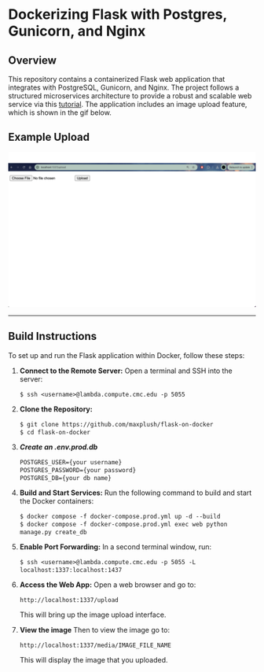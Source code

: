 # Dockerizing Flask with Postgres, Gunicorn, and Nginx

## Overview
This repository contains a containerized Flask web application that integrates with PostgreSQL, Gunicorn, and Nginx.
The project follows a structured microservices architecture to provide a robust and scalable web service via this [tutorial](https://testdriven.io/blog/dockerizing-flask-with-postgres-gunicorn-and-nginx/).
The application includes an image upload feature, which is shown in the gif below.

## Example Upload
![Uploading Image](example.gif)


---

## Build Instructions
To set up and run the Flask application within Docker, follow these steps:

1. **Connect to the Remote Server:**
   Open a terminal and SSH into the server:
   ```
   $ ssh <username>@lambda.compute.cmc.edu -p 5055
   ```

2. **Clone the Repository:**
   ```
   $ git clone https://github.com/maxplush/flask-on-docker
   $ cd flask-on-docker
   ```

3. ***Create an .env.prod.db***

    ```
    POSTGRES_USER={your username}
    POSTGRES_PASSWORD={your password}
    POSTGRES_DB={your db name}
    ```

4. **Build and Start Services:**
   Run the following command to build and start the Docker containers:
   ```
   $ docker compose -f docker-compose.prod.yml up -d --build
   $ docker compose -f docker-compose.prod.yml exec web python manage.py create_db
   ```

5. **Enable Port Forwarding:**
   In a second terminal window, run:
   ```
   $ ssh <username>@lambda.compute.cmc.edu -p 5055 -L localhost:1337:localhost:1437
   ```

6. **Access the Web App:**
   Open a web browser and go to:
   ```
   http://localhost:1337/upload
   ```
   This will bring up the image upload interface.

7. **View the image**
   Then to view the image go to:
   ```
   http://localhost:1337/media/IMAGE_FILE_NAME
   ```
   This will display the image that you uploaded.
